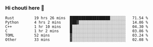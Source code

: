 ### Hi chouti here 👋


<!--START_SECTION:waka-->

```text
Rust         19 hrs 26 mins  ██████████████████░░░░░░░   71.54 %
Python       4 hrs 2 mins    ███▓░░░░░░░░░░░░░░░░░░░░░   14.86 %
C++          1 hr 10 mins    █░░░░░░░░░░░░░░░░░░░░░░░░   04.30 %
C            1 hr 2 mins     █░░░░░░░░░░░░░░░░░░░░░░░░   03.86 %
TOML         52 mins         ▓░░░░░░░░░░░░░░░░░░░░░░░░   03.24 %
Other        33 mins         ▓░░░░░░░░░░░░░░░░░░░░░░░░   02.08 %
```

<!--END_SECTION:waka-->

<!--
**l0nl1f3/l0nl1f3** is a ✨ _special_ ✨ repository because its `README.md` (this file) appears on your GitHub profile.

Here are some ideas to get you started:

- 🔭 I’m currently working on ...
- 🌱 I’m currently learning ...
- 👯 I’m looking to collaborate on ...
- 🤔 I’m looking for help with ...
- 💬 Ask me about ...
- 📫 How to reach me: ...
- 😄 Pronouns: ...
- ⚡ Fun fact: ...
-->
